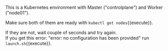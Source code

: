 This is a Kubernetes environment with Master ("controlplane") and Worker ("node01").

Make sure both of them are ready with `kubectl get nodes`{{execute}}.

If they are not, wait couple of seconds and try again.  
If you get this error: "error: no configuration has been provided" run `launch.sh`{{execute}}.